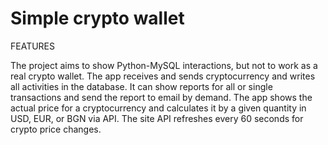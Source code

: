 # Simple crypto wallet

FEATURES

The project aims to show Python-MySQL interactions, but not to work as a real crypto wallet.
The app receives and sends cryptocurrency and writes all activities in the database.
It can show reports for all or single transactions and send the report to email by demand.
The app shows the actual price for a cryptocurrency and calculates it by a given quantity in USD, EUR, or BGN via API. The site API refreshes every 60 seconds for crypto price changes.

